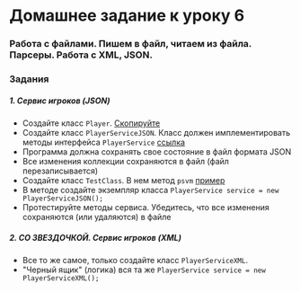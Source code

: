 # Домашнее задание к уроку 6

### Работа с файлами. Пишем в файл, читаем из файла. Парсеры. Работа с XML, JSON.

### Задания

##### 1. Сервис игроков (JSON)

- Создайте класс `Player`. [Скопируйте](https://github.com/EreminD/course-27.12/blob/main/src/main/java/ru/inno/course/basics/fs/hw/Player.java)
- Создайте класс `PlayerServiceJSON`. Класс должен имплементировать методы интерфейса `PlayerService` [ссылка](https://github.com/EreminD/course-27.12/blob/main/src/main/java/ru/inno/course/basics/fs/hw/PlayerService.java)
- Программа должна сохранять свое состояние в файл формата JSON
- Все изменения коллекции сохраняются в файл (файл перезаписывается)
- Создайте класс `TestClass`. В нем метод `psvm` [пример](https://github.com/EreminD/course-27.12/blob/main/src/main/java/ru/inno/course/basics/fs/hw/TestClass.java)
- В методе создайте экземпляр класса `PlayerService service = new PlayerServiceJSON();`
- Протестируйте методы сервиса. Убедитесь, что все изменения сохраняются (или удаляются) в файле

##### 2. СО ЗВЕЗДОЧКОЙ. Сервис игроков (XML)

- Все то же самое, только создайте класс `PlayerServiceXML`.
- "Черный ящик" (логика) вся та же `PlayerService service = new PlayerServiceXML();`
